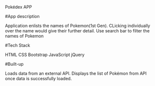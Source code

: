 Pokédex APP

#App description

Application enlists the names of Pokemon(1st Gen). CLicking individually over the name would give their further detail. Use search bar to filter the names of Pokemon

#Tech Stack

HTML
CSS
Bootstrap
JavaScript
jQuery

#Built-up

Loads data from an external API.
Displays the list of Pokémon from API once data is successfully loaded.
